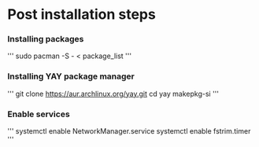 # Post installation steps

### Installing packages
'''
sudo pacman -S - < package_list
'''

### Installing YAY package manager
'''
git clone https://aur.archlinux.org/yay.git
cd yay
makepkg-si
'''

### Enable services
'''
systemctl enable NetworkManager.service
systemctl enable fstrim.timer
'''
